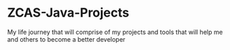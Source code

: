 # ZCAS-Java-Projects
My life journey that will comprise of my projects and tools that will help me and others to become a better developer 
